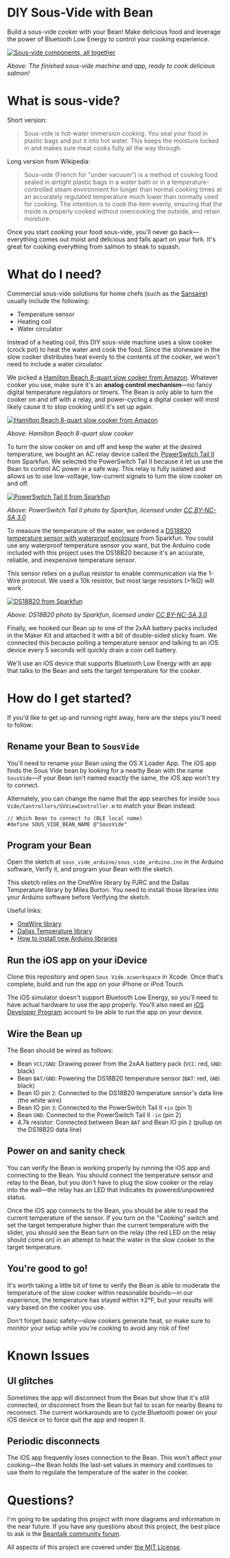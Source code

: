# DIY Sous-Vide with Bean

Build a sous-vide cooker with your Bean! Make delicious food and leverage the power of Bluetooth Low Energy to control your cooking experience.

[![Sous-vide components, all together](http://punchthrough.com/files/external-images/sous-vide/teaser.jpg)](http://punchthrough.com/files/external-images/sous-vide/teaser.jpg)

*Above: The finished sous-vide machine and app, ready to cook delicious salmon!*

# What is sous-vide?

Short version:

> Sous-vide is hot-water immersion cooking. You seal your food in plastic bags and put it into hot water. This keeps the moisture locked in and makes sure meat cooks fully all the way through.

Long version from Wikipedia:

> Sous-vide (French for "under vacuum") is a method of cooking food sealed in airtight plastic bags in a water bath or in a temperature-controlled steam environment for longer than normal cooking times at an accurately regulated temperature much lower than normally used for cooking. The intention is to cook the item evenly, ensuring that the inside is properly cooked without overcooking the outside, and retain moisture.

Once you start cooking your food sous-vide, you'll never go back—everything comes out moist and delicious and falls apart on your fork. It's great for cooking everything from salmon to steak to squash.

# What do I need?

Commercial sous-vide solutions for home chefs (such as the [Sansaire](http://sansaire.com/)) usually include the following:

* Temperature sensor
* Heating coil
* Water circulator

Instead of a heating coil, this DIY sous-vide machine uses a slow cooker (crock pot) to heat the water and cook the food. Since the stoneware in the slow cooker distributes heat evenly to the contents of the cooker, we won't need to include a water circulator.

We picked a [Hamilton Beach 8-quart slow cooker from Amazon](http://www.amazon.com/Hamilton-Beach-33182A-Cooker-8-Quart/dp/B00EZI26C8/ref=sr_1_1?s=kitchen&ie=UTF8&qid=1403562458&sr=1-1&keywords=8+quart+slow+cooker). Whatever cooker you use, make sure it's an **analog control mechanism**—no fancy digital temperature regulators or timers. The Bean is only able to turn the cooker on and off with a relay, and power-cycling a digital cooker will most likely cause it to stop cooking until it's set up again.

[![Hamilton Beach 8-quart slow cooker from Amazon](http://punchthrough.com/files/external-images/sous-vide/slow-cooker.jpg)](http://www.amazon.com/Hamilton-Beach-33182A-Cooker-8-Quart/dp/B00EZI26C8/)

*Above: Hamilton Beach 8-quart slow cooker*

To turn the slow cooker on and off and keep the water at the desired temperature, we bought an AC relay device called the [PowerSwitch Tail II](https://www.sparkfun.com/products/10747) from Sparkfun. We selected the PowerSwitch Tail II because it let us use the Bean to control AC power in a safe way. This relay is fully isolated and allows us to use low-voltage, low-current signals to turn the slow cooker on and off.

[![PowerSwitch Tail II from Sparkfun](http://punchthrough.com/files/external-images/sous-vide/powerswitch-tail-ii.jpg)](https://www.sparkfun.com/products/10747)

*Above: PowerSwitch Tail II photo by Sparkfun, licensed under [CC BY-NC-SA 3.0](http://creativecommons.org/licenses/by-nc-sa/3.0/)*

To measure the temperature of the water, we ordered a [DS18B20 temperature sensor with waterproof enclosure](https://www.sparkfun.com/products/11050) from Sparkfun. You could use any waterproof temperature sensor you want, but the Arduino code included with this project uses the DS18B20 because it's an accurate, reliable, and inexpensive temperature sensor.

This sensor relies on a pullup resistor to enable communication via the 1-Wire protocol. We used a 10k resistor, but most large resistors (>1kΩ) will work.

[![DS18B20 from Sparkfun](http://punchthrough.com/files/external-images/sous-vide/ds18b20.jpg)](https://www.sparkfun.com/products/11050)

*Above: DS18B20 photo by Sparkfun, licensed under [CC BY-NC-SA 3.0](http://creativecommons.org/licenses/by-nc-sa/3.0/)*

Finally, we hooked our Bean up to one of the 2xAA battery packs included in the Maker Kit and attached it with a bit of double-sided sticky foam. We connected this because polling a temperature sensor and talking to an iOS device every 5 seconds will quickly drain a coin cell battery.

We'll use an iOS device that supports Bluetooth Low Energy with an app that talks to the Bean and sets the target temperature for the cooker.

# How do I get started?

If you'd like to get up and running right away, here are the steps you'll need to follow:

## Rename your Bean to `SousVide`

You'll need to rename your Bean using the OS X Loader App. The iOS app finds the Sous Vide bean by looking for a nearby Bean with the name `SousVide`—if your Bean isn't named exactly the same, the iOS app won't try to connect.

Alternately, you can change the name that the app searches for inside `Sous Vide/Controllers/SVViewController.m` to match your Bean instead:

```
// Which Bean to connect to (BLE local name)
#define SOUS_VIDE_BEAN_NAME @"SousVide"
```

## Program your Bean

Open the sketch at `sous_vide_arduino/sous_vide_arduino.ino` in the Arduino software, Verify it, and program your Bean with the sketch.

This sketch relies on the OneWire library by PJRC and the Dallas Temperature library by Miles Burton. You need to install those libraries into your Arduino software before Verifying the sketch.

Useful links:

* [OneWire library](https://www.pjrc.com/teensy/td_libs_OneWire.html)
* [Dallas Temperature library](http://www.milesburton.com/?title=Dallas_Temperature_Control_Library)
* [How to install new Arduino libraries](http://arduino.cc/en/Guide/Libraries)

## Run the iOS app on your iDevice

Clone this repository and open `Sous Vide.xcworkspace` in Xcode. Once that's complete, build and run the app on your iPhone or iPod Touch.

The iOS simulator doesn't support Bluetooth Low Energy, so you'll need to have actual hardware to use the app properly. You'll also need an [iOS Developer Program](https://developer.apple.com/programs/ios/) account to be able to run the app on your device.

## Wire the Bean up

The Bean should be wired as follows:

* Bean `VCC/GND`: Drawing power from the 2xAA battery pack (`VCC`: red, `GND`: black)
* Bean `BAT/GND`: Powering the DS18B20 temperature sensor (`BAT`: red, `GND`: black)
* Bean IO pin `2`: Connected to the DS18B20 temperature sensor's data line (the white wire)
* Bean IO pin `3`: Connected to the PowerSwitch Tail II `+in` (pin 1)
* Bean `GND`: Connected to the PowerSwitch Tail II `-in` (pin 2)
* 4.7k resistor: Connected between Bean `BAT` and Bean IO pin `2` (pullup on the DS18B20 data line)

## Power on and sanity check

You can verify the Bean is working properly by running the iOS app and connecting to the Bean. You should connect the temperature sensor and relay to the Bean, but you don't have to plug the slow cooker or the relay into the wall—the relay has an LED that indicates its powered/unpowered status.

Once the iOS app connects to the Bean, you should be able to read the current temperature of the sensor. If you turn on the "Cooking" switch and set the target temperature higher than the current temperature with the slider, you should see the Bean turn on the relay (the red LED on the relay should come on) in an attempt to heat the water in the slow cooker to the target temperature.

## You're good to go!

It's worth taking a little bit of time to verify the Bean is able to moderate the temperature of the slow cooker within reasonable bounds—in our experience, the temperature has stayed within ±2°F, but your results will vary based on the cooker you use.

Don't forget basic safety—slow cookers generate heat, so make sure to monitor your setup while you're cooking to avoid any risk of fire!

# Known Issues

## UI glitches

Sometimes the app will disconnect from the Bean but show that it's still connected, or disconnect from the Bean but fail to scan for nearby Beans to reconnect. The current workarounds are to cycle Bluetooth power on your iOS device or to force quit the app and reopen it.

## Periodic disconnects

The iOS app frequently loses connection to the Bean. This won't affect your cooking—the Bean holds the last-set values in memory and continues to use them to regulate the temperature of the water in the cooker.

# Questions?

I'm going to be updating this project with more diagrams and information in the near future. If you have any questions about this project, the best place to ask is the [Beantalk community forum](http://beantalk.punchthrough.com/).

All aspects of this project are covered under [the MIT License](http://opensource.org/licenses/MIT).